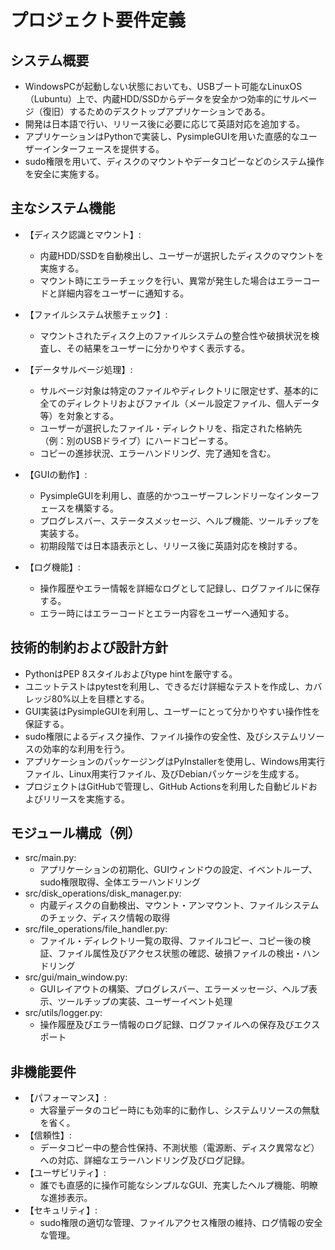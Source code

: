 # プロジェクト要件定義

## システム概要
- WindowsPCが起動しない状態においても、USBブート可能なLinuxOS（Lubuntu）上で、内蔵HDD/SSDからデータを安全かつ効率的にサルベージ（復旧）するためのデスクトップアプリケーションである。
- 開発は日本語で行い、リリース後に必要に応じて英語対応を追加する。
- アプリケーションはPythonで実装し、PysimpleGUIを用いた直感的なユーザーインターフェースを提供する。
- sudo権限を用いて、ディスクのマウントやデータコピーなどのシステム操作を安全に実施する。

## 主なシステム機能
- 【ディスク認識とマウント】:
  - 内蔵HDD/SSDを自動検出し、ユーザーが選択したディスクのマウントを実施する。
  - マウント時にエラーチェックを行い、異常が発生した場合はエラーコードと詳細内容をユーザーに通知する。

- 【ファイルシステム状態チェック】:
  - マウントされたディスク上のファイルシステムの整合性や破損状況を検査し、その結果をユーザーに分かりやすく表示する。

- 【データサルベージ処理】:
  - サルベージ対象は特定のファイルやディレクトリに限定せず、基本的に全てのディレクトリおよびファイル（メール設定ファイル、個人データ等）を対象とする。
  - ユーザーが選択したファイル・ディレクトリを、指定された格納先（例：別のUSBドライブ）にハードコピーする。
  - コピーの進捗状況、エラーハンドリング、完了通知を含む。

- 【GUIの動作】:
  - PysimpleGUIを利用し、直感的かつユーザーフレンドリーなインターフェースを構築する。
  - プログレスバー、ステータスメッセージ、ヘルプ機能、ツールチップを実装する。
  - 初期段階では日本語表示とし、リリース後に英語対応を検討する。

- 【ログ機能】:
  - 操作履歴やエラー情報を詳細なログとして記録し、ログファイルに保存する。
  - エラー時にはエラーコードとエラー内容をユーザーへ通知する。

## 技術的制約および設計方針
- PythonはPEP 8スタイルおよびtype hintを厳守する。
- ユニットテストはpytestを利用し、できるだけ詳細なテストを作成し、カバレッジ80%以上を目標とする。
- GUI実装はPysimpleGUIを利用し、ユーザーにとって分かりやすい操作性を保証する。
- sudo権限によるディスク操作、ファイル操作の安全性、及びシステムリソースの効率的な利用を行う。
- アプリケーションのパッケージングはPyInstallerを使用し、Windows用実行ファイル、Linux用実行ファイル、及びDebianパッケージを生成する。
- プロジェクトはGitHubで管理し、GitHub Actionsを利用した自動ビルドおよびリリースを実施する。

## モジュール構成（例）
- src/main.py:
  - アプリケーションの初期化、GUIウィンドウの設定、イベントループ、sudo権限取得、全体エラーハンドリング
- src/disk_operations/disk_manager.py:
  - 内蔵ディスクの自動検出、マウント・アンマウント、ファイルシステムのチェック、ディスク情報の取得
- src/file_operations/file_handler.py:
  - ファイル・ディレクトリ一覧の取得、ファイルコピー、コピー後の検証、ファイル属性及びアクセス状態の確認、破損ファイルの検出・ハンドリング
- src/gui/main_window.py:
  - GUIレイアウトの構築、プログレスバー、エラーメッセージ、ヘルプ表示、ツールチップの実装、ユーザーイベント処理
- src/utils/logger.py:
  - 操作履歴及びエラー情報のログ記録、ログファイルへの保存及びエクスポート

## 非機能要件
- 【パフォーマンス】:
  - 大容量データのコピー時にも効率的に動作し、システムリソースの無駄を省く。
- 【信頼性】:
  - データコピー中の整合性保持、不測状態（電源断、ディスク異常など）への対応、詳細なエラーハンドリング及びログ記録。
- 【ユーザビリティ】:
  - 誰でも直感的に操作可能なシンプルなGUI、充実したヘルプ機能、明瞭な進捗表示。
- 【セキュリティ】:
  - sudo権限の適切な管理、ファイルアクセス権限の維持、ログ情報の安全な管理。